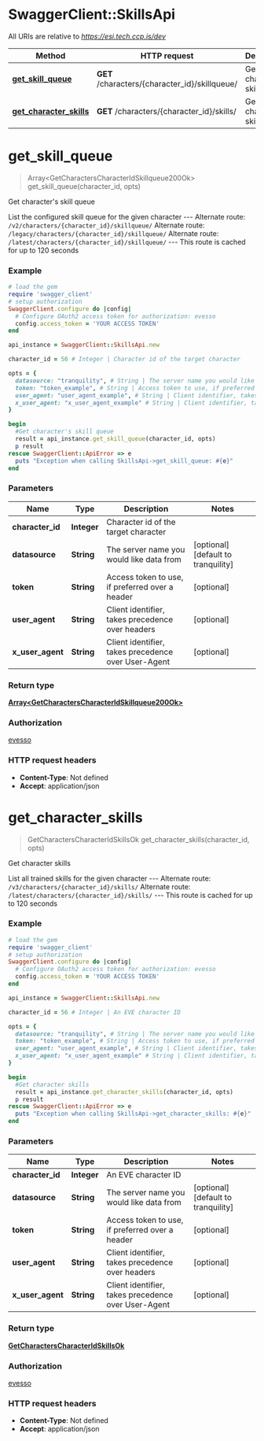 # SwaggerClient::SkillsApi

All URIs are relative to *https://esi.tech.ccp.is/dev*

Method | HTTP request | Description
------------- | ------------- | -------------
[**get_skill_queue**](SkillsApi.md#get_skill_queue) | **GET** /characters/{character_id}/skillqueue/ | Get character&#39;s skill queue
[**get_character_skills**](SkillsApi.md#get_character_skills) | **GET** /characters/{character_id}/skills/ | Get character skills


# **get_skill_queue**
> Array&lt;GetCharactersCharacterIdSkillqueue200Ok&gt; get_skill_queue(character_id, opts)

Get character's skill queue

List the configured skill queue for the given character  ---  Alternate route: `/v2/characters/{character_id}/skillqueue/`  Alternate route: `/legacy/characters/{character_id}/skillqueue/`  Alternate route: `/latest/characters/{character_id}/skillqueue/`   ---  This route is cached for up to 120 seconds

### Example
```ruby
# load the gem
require 'swagger_client'
# setup authorization
SwaggerClient.configure do |config|
  # Configure OAuth2 access token for authorization: evesso
  config.access_token = 'YOUR ACCESS TOKEN'
end

api_instance = SwaggerClient::SkillsApi.new

character_id = 56 # Integer | Character id of the target character

opts = { 
  datasource: "tranquility", # String | The server name you would like data from
  token: "token_example", # String | Access token to use, if preferred over a header
  user_agent: "user_agent_example", # String | Client identifier, takes precedence over headers
  x_user_agent: "x_user_agent_example" # String | Client identifier, takes precedence over User-Agent
}

begin
  #Get character's skill queue
  result = api_instance.get_skill_queue(character_id, opts)
  p result
rescue SwaggerClient::ApiError => e
  puts "Exception when calling SkillsApi->get_skill_queue: #{e}"
end
```

### Parameters

Name | Type | Description  | Notes
------------- | ------------- | ------------- | -------------
 **character_id** | **Integer**| Character id of the target character | 
 **datasource** | **String**| The server name you would like data from | [optional] [default to tranquility]
 **token** | **String**| Access token to use, if preferred over a header | [optional] 
 **user_agent** | **String**| Client identifier, takes precedence over headers | [optional] 
 **x_user_agent** | **String**| Client identifier, takes precedence over User-Agent | [optional] 

### Return type

[**Array&lt;GetCharactersCharacterIdSkillqueue200Ok&gt;**](GetCharactersCharacterIdSkillqueue200Ok.md)

### Authorization

[evesso](../../new/README.md#evesso)

### HTTP request headers

 - **Content-Type**: Not defined
 - **Accept**: application/json



# **get_character_skills**
> GetCharactersCharacterIdSkillsOk get_character_skills(character_id, opts)

Get character skills

List all trained skills for the given character  ---  Alternate route: `/v3/characters/{character_id}/skills/`  Alternate route: `/latest/characters/{character_id}/skills/`   ---  This route is cached for up to 120 seconds

### Example
```ruby
# load the gem
require 'swagger_client'
# setup authorization
SwaggerClient.configure do |config|
  # Configure OAuth2 access token for authorization: evesso
  config.access_token = 'YOUR ACCESS TOKEN'
end

api_instance = SwaggerClient::SkillsApi.new

character_id = 56 # Integer | An EVE character ID

opts = { 
  datasource: "tranquility", # String | The server name you would like data from
  token: "token_example", # String | Access token to use, if preferred over a header
  user_agent: "user_agent_example", # String | Client identifier, takes precedence over headers
  x_user_agent: "x_user_agent_example" # String | Client identifier, takes precedence over User-Agent
}

begin
  #Get character skills
  result = api_instance.get_character_skills(character_id, opts)
  p result
rescue SwaggerClient::ApiError => e
  puts "Exception when calling SkillsApi->get_character_skills: #{e}"
end
```

### Parameters

Name | Type | Description  | Notes
------------- | ------------- | ------------- | -------------
 **character_id** | **Integer**| An EVE character ID | 
 **datasource** | **String**| The server name you would like data from | [optional] [default to tranquility]
 **token** | **String**| Access token to use, if preferred over a header | [optional] 
 **user_agent** | **String**| Client identifier, takes precedence over headers | [optional] 
 **x_user_agent** | **String**| Client identifier, takes precedence over User-Agent | [optional] 

### Return type

[**GetCharactersCharacterIdSkillsOk**](GetCharactersCharacterIdSkillsOk.md)

### Authorization

[evesso](../../new/README.md#evesso)

### HTTP request headers

 - **Content-Type**: Not defined
 - **Accept**: application/json



